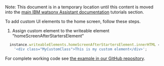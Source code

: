 Note: This document is in a temporary location until this content is moved into the [main IBM watsonx Assistant documentation](https://cloud.ibm.com/docs/watson-assistant?topic=watson-assistant-web-chat-overview) tutorials section.

To add custom UI elements to the home screen, follow these steps.

1. Assign custom element to the writeable element "homeScreenAfterStartersElement"
```javascript
  instance.writeableElements.homeScreenAfterStartersElement.innerHTML = 
    '<div class="MyCustomClass">This is my custom element</div>';
```

For complete working code see [the example in our GitHub repository](https://github.com/watson-developer-cloud/assistant-toolkit/tree/master/integrations/webchat/examples/home-screen-custom-element).